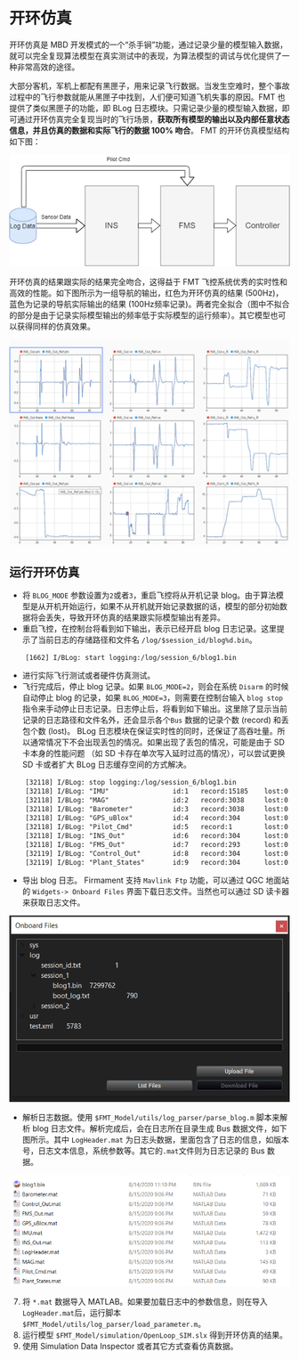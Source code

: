 # 开环仿真

开环仿真是 MBD 开发模式的一个“杀手锏”功能，通过记录少量的模型输入数据，就可以完全复现算法模型在真实测试中的表现，为算法模型的调试与优化提供了一种非常高效的途径。

大部分客机，军机上都配有黑匣子，用来记录飞行数据。当发生空难时，整个事故过程中的飞行参数就能从黑匣子中找到，人们便可知道飞机失事的原因。FMT 也提供了类似黑匣子的功能，即 BLog 日志模块。只需记录少量的模型输入数据，即可通过开环仿真完全复现当时的飞行场景，**获取所有模型的输出以及内部任意状态信息，并且仿真的数据和实际飞行的数据 100% 吻合**。 FMT 的开环仿真模型结构如下图：

![openloop_sim](figures/openloop_sim.png)

开环仿真的结果跟实际的结果完全吻合，这得益于 FMT 飞控系统优秀的实时性和高效的性能。如下图所示为一组导航的输出，红色为开环仿真的结果 (500Hz)，蓝色为记录的导航实际输出的结果 (100Hz频率记录)。两者完全拟合（图中不拟合的部分是由于记录实际模型输出的频率低于实际模型的运行频率）。其它模型也可以获得同样的仿真效果。

![ol_result](figures/OL_result.png)

## 运行开环仿真

- 将 `BLOG_MODE` 参数设置为`2`或者`3`，重启飞控将从开机记录 blog。由于算法模型是从开机开始运行，如果不从开机就开始记录数据的话，模型的部分初始数据将会丢失，导致开环仿真的结果跟实际模型输出有差异。
- 重启飞控，在控制台将看到如下输出，表示已经开启 blog 日志记录。这里提示了当前日志的存储路径和文件名 `/log/$session_id/blog%d.bin`。

```
    [1662] I/BLog: start logging:/log/session_6/blog1.bin
```

- 进行实际飞行测试或者硬件仿真测试。
- 飞行完成后，停止 blog 记录。如果 `BLOG_MODE=2`，则会在系统 `Disarm` 的时候自动停止 blog 的记录，如果 `BLOG_MODE=3`，则需要在控制台输入 `blog stop` 指令来手动停止日志记录。日志停止后，将看到如下输出。这里除了显示当前记录的日志路径和文件名外，还会显示各个`Bus` 数据的记录个数 (record) 和丢包个数 (lost)。 BLog 日志模块在保证实时性的同时，还保证了高吞吐量。所以通常情况下不会出现丢包的情况。如果出现了丢包的情况，可能是由于 SD 卡本身的性能问题 （如 SD 卡存在单次写入延时过高的情况），可以尝试更换 SD 卡或者扩大 BLog 日志缓存空间的方式解决。

```shell
    [32118] I/BLog: stop logging:/log/session_6/blog1.bin
    [32118] I/BLog: "IMU"                id:1   record:15185    lost:0
    [32118] I/BLog: "MAG"                id:2   record:3038     lost:0
    [32118] I/BLog: "Barometer"          id:3   record:3038     lost:0
    [32118] I/BLog: "GPS_uBlox"          id:4   record:304      lost:0
    [32118] I/BLog: "Pilot_Cmd"          id:5   record:1        lost:0
    [32118] I/BLog: "INS_Out"            id:6   record:304      lost:0
    [32118] I/BLog: "FMS_Out"            id:7   record:293      lost:0
    [32119] I/BLog: "Control_Out"        id:8   record:304      lost:0
    [32119] I/BLog: "Plant_States"       id:9   record:304      lost:0
```

- 导出 blog 日志。 Firmament 支持 `Mavlink Ftp` 功能，可以通过 QGC 地面站的 `Widgets-> Onboard Files` 界面下载日志文件。当然也可以通过 SD 读卡器来获取日志文件。

![qgc_ftp](figures/qgc_ftp.png)

- 解析日志数据。使用 `$FMT_Model/utils/log_parser/parse_blog.m` 脚本来解析 blog 日志文件。解析完成后，会在日志所在目录生成 Bus 数据文件，如下图所示。其中 `LogHeader.mat` 为日志头数据，里面包含了日志的信息，如版本号，日志文本信息，系统参数等。其它的`.mat`文件则为日志记录的 Bus 数据。

![blog_file](figures/blog_file.png)

7. 将 `*.mat` 数据导入 MATLAB。如果要加载日志中的参数信息，则在导入`LogHeader.mat`后，运行脚本 `$FMT_Model/utils/log_parser/load_parameter.m`。
8. 运行模型 `$FMT_Model/simulation/OpenLoop_SIM.slx` 得到开环仿真的结果。
9. 使用 Simulation Data Inspector 或者其它方式查看仿真数据。
